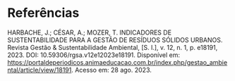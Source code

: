 # Referências

HARBACHE, J.; CÉSAR, A.; MOZER, T. INDICADORES DE SUSTENTABILIDADE PARA A GESTÃO DE RESÍDUOS SÓLIDOS URBANOS. Revista Gestão & Sustentabilidade Ambiental, [S. l.], v. 12, n. 1, p. e18191, 2023. DOI: 10.59306/rgsa.v12e12023e18191. Disponível em: https://portaldeperiodicos.animaeducacao.com.br/index.php/gestao_ambiental/article/view/18191. Acesso em: 28 ago. 2023.
